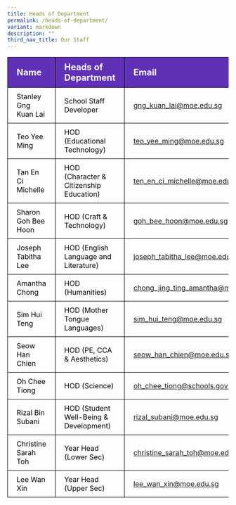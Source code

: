 ```yaml
---
title: Heads of Department
permalink: /heads-of-department/
variant: markdown
description: ""
third_nav_title: Our Staff
---
```

<table>
<tbody>
			<tr style="background-color: #6031b6">
					<th style="color: #FFFFFF; font-size: 20px; border: 1px solid black;padding: 10px 20px; text-align: left;">Name</th>
					<th style="color: #FFFFFF; font-size: 20px; border: 1px solid black;padding: 10px 20px; text-align: left;">Heads of Department</th>
					<th style="color: #FFFFFF; font-size: 20px; border: 1px solid black;padding: 10px 20px; text-align: left;">Email</th>
			</tr>
			<tr>
					<td style="color: black; font-size: 16px; border: 1px solid black;padding: 10px 20px;">Stanley Gng Kuan Lai</td>
					<td style="color: black; font-size: 16px; border: 1px solid black;padding: 10px 20px;">School Staff Developer</td>
					<td style="font-size: 16px; border: 1px solid black;padding: 10px 20px;"><a href="mailto:gng_kuan_lai@moe.edu.sg">gng_kuan_lai@moe.edu.sg</a></td>
			</tr>  
			<tr>
					<td style="color: black; font-size: 16px; border: 1px solid black;padding: 10px 20px;">Teo Yee Ming</td>
					<td style="color: black; font-size: 16px; border: 1px solid black;padding: 10px 20px;">HOD (Educational Technology)</td>
					<td style="font-size: 16px; border: 1px solid black;padding: 10px 20px;"><a href="mailto:teo_yee_ming@moe.edu.sg">teo_yee_ming@moe.edu.sg</a></td>
			</tr> 
			<tr>
					<td style="color: black; font-size: 16px; border: 1px solid black;padding: 10px 20px;">Tan En Ci Michelle</td>
					<td style="color: black; font-size: 16px; border: 1px solid black;padding: 10px 20px;">HOD (Character &amp; Citizenship Education)</td>
					<td style="font-size: 16px; border: 1px solid black;padding: 10px 20px;"><a href="mailto:ten_en_ci_michelle@moe.edu.sg">ten_en_ci_michelle@moe.edu.sg</a></td>
			</tr> 
			<tr>
					<td style="color: black; font-size: 16px; border: 1px solid black;padding: 10px 20px;">Sharon Goh Bee Hoon</td>
					<td style="color: black; font-size: 16px; border: 1px solid black;padding: 10px 20px;">HOD (Craft &amp; Technology)</td>
					<td style="font-size: 16px; border: 1px solid black;padding: 10px 20px;"><a href="mailto:goh_bee_hoon@moe.edu.sg">goh_bee_hoon@moe.edu.sg</a></td>
			</tr> 
			<tr>
					<td style="color: black; font-size: 16px; border: 1px solid black;padding: 10px 20px;">Joseph Tabitha Lee</td>
					<td style="color: black; font-size: 16px; border: 1px solid black;padding: 10px 20px;">HOD (English Language and Literature)</td>
					<td style="font-size: 16px; border: 1px solid black;padding: 10px 20px;"><a href="mailto:joseph_tabitha_lee@moe.edu.sg">joseph_tabitha_lee@moe.edu.sg</a></td>
			</tr> 
			<tr>
					<td style="color: black; font-size: 16px; border: 1px solid black;padding: 10px 20px;">Amantha Chong</td>
					<td style="color: black; font-size: 16px; border: 1px solid black;padding: 10px 20px;">HOD (Humanities)</td>
					<td style="font-size: 16px; border: 1px solid black;padding: 10px 20px;"><a href="mailto:chong_jing_ting_amantha@moe.edu.sg">chong_jing_ting_amantha@moe.edu.sg</a></td>
			</tr> 
			<tr>
					<td style="color: black; font-size: 16px; border: 1px solid black;padding: 10px 20px;">Sim Hui Teng</td>
					<td style="color: black; font-size: 16px; border: 1px solid black;padding: 10px 20px;">HOD (Mother Tongue Languages)</td>
					<td style="font-size: 16px; border: 1px solid black;padding: 10px 20px;"><a href="mailto:sim_hui_teng@moe.edu.sg">sim_hui_teng@moe.edu.sg</a></td>
			</tr> 
			<tr>
					<td style="color: black; font-size: 16px; border: 1px solid black;padding: 10px 20px;">Seow Han Chien</td>
					<td style="color: black; font-size: 16px; border: 1px solid black;padding: 10px 20px;">HOD (PE, CCA &amp; Aesthetics)</td>
					<td style="font-size: 16px; border: 1px solid black;padding: 10px 20px;"><a href="mailto:seow_han_chien@moe.edu.sg">seow_han_chien@moe.edu.sg</a></td>
			</tr>  
			<tr>
					<td style="color: black; font-size: 16px; border: 1px solid black;padding: 10px 20px;">Oh Chee Tiong</td>
					<td style="color: black; font-size: 16px; border: 1px solid black;padding: 10px 20px;">HOD (Science)</td>
					<td style="font-size: 16px; border: 1px solid black;padding: 10px 20px;"><a href="mailto:oh_chee_tiong@schools.gov.sg">oh_chee_tiong@schools.gov.sg</a></td>
			</tr> 
			<tr>
					<td style="color: black; font-size: 16px; border: 1px solid black;padding: 10px 20px;">Rizal Bin Subani</td>
					<td style="color: black; font-size: 16px; border: 1px solid black;padding: 10px 20px;">HOD (Student Well-Being &amp; Development)</td>
					<td style="font-size: 16px; border: 1px solid black;padding: 10px 20px;"><a href="mailto:rizal_subani@moe.edu.sg">rizal_subani@moe.edu.sg</a></td>
			</tr> 
			<tr>
					<td style="color: black; font-size: 16px; border: 1px solid black;padding: 10px 20px;">Christine Sarah Toh</td>
					<td style="color: black; font-size: 16px; border: 1px solid black;padding: 10px 20px;">Year Head (Lower Sec)</td>
					<td style="font-size: 16px; border: 1px solid black;padding: 10px 20px;"><a href="mailto:christine_sarah_toh@moe.edu.sg">christine_sarah_toh@moe.edu.sg</a></td>
			</tr> 
			<tr>
					<td style="color: black; font-size: 16px; border: 1px solid black;padding: 10px 20px;">Lee Wan Xin</td>
					<td style="color: black; font-size: 16px; border: 1px solid black;padding: 10px 20px;">Year Head (Upper Sec)</td>
					<td style="font-size: 16px; border: 1px solid black;padding: 10px 20px;"><a href="mailto:lee_wan_xin@moe.edu.sg">lee_wan_xin@moe.edu.sg</a></td>
			</tr> 

</tbody>
</table>